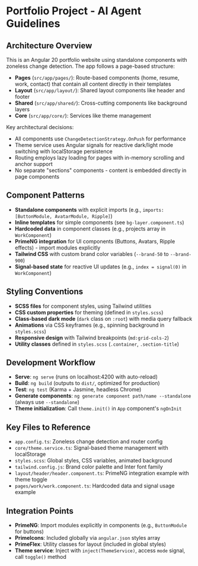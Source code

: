 # Portfolio Project - AI Agent Guidelines

## Architecture Overview
This is an Angular 20 portfolio website using standalone components with zoneless change detection. The app follows a page-based structure:

- **Pages** (`src/app/pages/`): Route-based components (home, resume, work, contact) that contain all content directly in their templates
- **Layout** (`src/app/layout/`): Shared layout components like header and footer
- **Shared** (`src/app/shared/`): Cross-cutting components like background layers
- **Core** (`src/app/core/`): Services like theme management

Key architectural decisions:
- All components use `ChangeDetectionStrategy.OnPush` for performance
- Theme service uses Angular signals for reactive dark/light mode switching with localStorage persistence
- Routing employs lazy loading for pages with in-memory scrolling and anchor support
- No separate "sections" components - content is embedded directly in page components

## Component Patterns
- **Standalone components** with explicit imports (e.g., `imports: [ButtonModule, AvatarModule, Ripple]`)
- **Inline templates** for simple components (see `bg-layer.component.ts`)
- **Hardcoded data** in component classes (e.g., projects array in `WorkComponent`)
- **PrimeNG integration** for UI components (Buttons, Avatars, Ripple effects) - import modules explicitly
- **Tailwind CSS** with custom brand color variables (`--brand-50` to `--brand-900`)
- **Signal-based state** for reactive UI updates (e.g., `index = signal(0)` in `WorkComponent`)

## Styling Conventions
- **SCSS files** for component styles, using Tailwind utilities
- **CSS custom properties** for theming (defined in `styles.scss`)
- **Class-based dark mode** (`dark` class on `:root`) with media query fallback
- **Animations** via CSS keyframes (e.g., spinning background in `styles.scss`)
- **Responsive design** with Tailwind breakpoints (`md:grid-cols-2`)
- **Utility classes** defined in `styles.scss` (`.container`, `.section-title`)

## Development Workflow
- **Serve**: `ng serve` (runs on localhost:4200 with auto-reload)
- **Build**: `ng build` (outputs to `dist/`, optimized for production)
- **Test**: `ng test` (Karma + Jasmine, headless Chrome)
- **Generate components**: `ng generate component path/name --standalone` (always use `--standalone`)
- **Theme initialization**: Call `theme.init()` in `App` component's `ngOnInit`

## Key Files to Reference
- `app.config.ts`: Zoneless change detection and router config
- `core/theme.service.ts`: Signal-based theme management with localStorage
- `styles.scss`: Global styles, CSS variables, animated background
- `tailwind.config.js`: Brand color palette and Inter font family
- `layout/header/header.component.ts`: PrimeNG integration example with theme toggle
- `pages/work/work.component.ts`: Hardcoded data and signal usage example

## Integration Points
- **PrimeNG**: Import modules explicitly in components (e.g., `ButtonModule` for buttons)
- **PrimeIcons**: Included globally via `angular.json` styles array
- **PrimeFlex**: Utility classes for layout (included in global styles)
- **Theme service**: Inject with `inject(ThemeService)`, access `mode` signal, call `toggle()` method